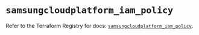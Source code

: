# `samsungcloudplatform_iam_policy`

Refer to the Terraform Registry for docs: [`samsungcloudplatform_iam_policy`](https://registry.terraform.io/providers/samsungsdscloud/samsungcloudplatform/3.13.0/docs/resources/iam_policy).
